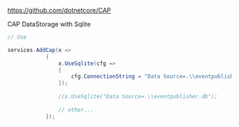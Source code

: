 https://github.com/dotnetcore/CAP

CAP DataStorage with Sqlite

````C#
// Use

services.AddCap(x =>
            {
                x.UseSqlite(cfg =>
                {
                    cfg.ConnectionString = "Data Source=.\\eventpublisher.db";
                });
                
                //x.UseSqlite("Data Source=.\\eventpublisher.db");
                
                // other...
            });

````
